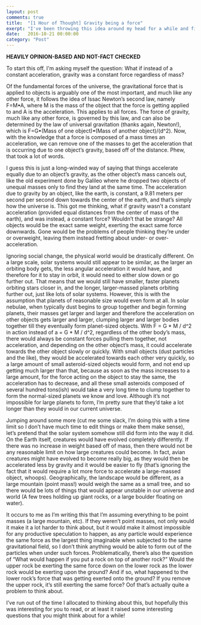 ```yaml
---
layout: post
comments: true
title:  "[1 Hour of Thought] Gravity being a force"
exerpt: "I've been throwing this idea around my head for a while and finally bothered to take an hour to write about it."
date:   2016-10-21 00:00:00
category: "Post"
---
```

**HEAVILY OPINION-BASED AND NOT-FACT CHECKED**

To start this off, I'm asking myself the question: What if instead of a constant acceleration, gravity was a constant force regardless of mass?

  Of the fundamental forces of the universe, the gravitational force that is applied to objects is arguably one of the most important, and much like any other force, it follows the idea of Issac Newton’s second law, namely F=M•A, where M is the mass of the object that the force is getting applied to and A is the acceleration. This applies to all forces. The force of gravity, much like any other force, is governed by this law, and can also be determined by the law of universal gravitation (thanks again, Newton!), which is F=G•(Mass of one object)•(Mass of another object)/(d^2). Now, with the knowledge that a force is composed of a mass times an acceleration, we can remove one of the masses to get the acceleration that is occurring due to one object’s gravity, based off of the distance. Phew, that took a lot of words.

  I guess this is just a long-winded way of saying that things accelerate equally due to an object’s gravity, as the other object’s mass cancels out, like the old experiment done by Galileo where he dropped two objects of unequal masses only to find they land at the same time. The acceleration due to gravity by an object, like the earth, is constant, a 9.81 meters per second per second down towards the center of the earth, and that’s simply how the universe is. This got me thinking, what if gravity wasn’t a constant acceleration (provided equal distances from the center of mass of the earth), and was instead, a constant force? Wouldn’t that be strange? All objects would be the exact same weight, exerting the exact same force downwards. Gone would be the problems of people thinking they’re under or overweight, leaving them instead fretting about under- or over-acceleration.

  Ignoring social change, the physical world would be drastically different. On a large scale, solar systems would still appear to be similar, as the larger an orbiting body gets, the less angular acceleration it would have, and therefore for it to stay in orbit, it would need to either slow down or go further out. That means that we would still have smaller, faster planets orbiting stars closer in, and the longer, larger-massed planets orbiting further out, just like lots of solar systems. However, this is with the assumption that planets of reasonable size would even form at all. In solar nebulae, when typically dust begins to group together and begin forming planets, their masses get larger and larger and therefore the acceleration on other objects gets larger and larger, clumping larger and larger bodies together till they eventually form planet-sized objects. With F = G * M / d^2 in action instead of a = G * M / d^2, regardless of the other body’s mass, there would always be constant forces pulling them together, not acceleration, and depending on the other object’s mass, it could accelerate towards the other object slowly or quickly. With small objects (dust particles and the like), they would be accelerated towards each other very quickly, so a large amount of small asteroid-sized objects would form, and not end up getting much larger than that, because as soon as the mass increases to a large amount, for the force acting on the object to stay the same, the acceleration has to decrease, and all these small asteroids composed of several hundred tons(ish) would take a very long time to clump together to form the normal-sized planets we know and love. Although it’s not impossible for large planets to form, I’m pretty sure that they’d take a lot longer than they would in our current universe.

  Jumping around some more (cut me some slack, I’m doing this with a time limit so I don’t have much time to edit things or make them make sense), let’s pretend that the solar system somehow still did form into the way it did. On the Earth itself, creatures would have evolved completely differently. If there was no increase in weight based off of mass, then there would not be any reasonable limit on how large creatures could become. In fact, avian creatures might have evolved to become really big, as they would then be accelerated less by gravity and it would be easier to fly (that’s ignoring the fact that it would require a lot more force to accelerate a large-massed object, whoops). Geographically, the landscape would be different, as a large mountain (point mass!) would weigh the same as a small tree, and so there would be lots of things that would appear unstable in our universe and world (A few trees holding up giant rocks, or a large boulder floating on water).

  It occurs to me as I’m writing this that I’m assuming everything to be point masses (a large mountain, etc). If they weren’t point masses, not only would it make it a lot harder to think about, but it would make it almost impossible for any productive speculation to happen, as any particle would experience the same force as the largest thing imaginable when subjected to the same gravitational field, so I don’t think anything would be able to form out of the particles when under such forces. Problematically, there’s also the question of “What would happen if you put a rock on top of another rock?” Would the upper rock be exerting the same force down on the lower rock as the lower rock would be exerting upon the ground? And if so, what happened to the lower rock’s force that was getting exerted onto the ground? If you remove the upper rock, it’s still exerting the same force? Oof that’s actually quite a problem to think about.

  I’ve run out of the time I allocated to thinking about this, but hopefully this was interesting for you to read, or at least it raised some interesting questions that you might think about for a while!

